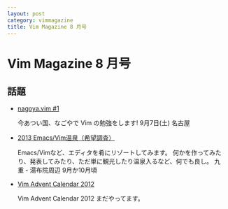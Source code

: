 ```yaml
---
layout: post
category: vimmagazine
title: Vim Magazine 8 月号
---
```


# Vim Magazine 8 月号

## 話題

- [nagoya.vim #1](http://connpass.com/event/3179/)

  今あつい国、なごやで Vim の勉強をします! 9月7日(土) 名古屋

- [2013 Emacs/Vim温泉（希望調査）](http://connpass.com/event/2773/)

  Emacs/Vimなど、エディタを肴にリゾートしてみます。
  何かを作ってみたり、発表してみたり、ただ単に観光したり温泉入るなど、何でも良し。
  九重・湯布院周辺 9月か10月頃

- [Vim Advent Calendar 2012](http://atnd.org/events/33746)

  Vim Advent Calendar 2012 まだやってます。

